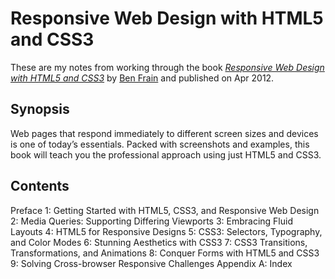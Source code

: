 # Responsive Web Design with HTML5 and CSS3

These are my notes from working through the book
[*Responsive Web Design with HTML5 and CSS3*](https://www.packtpub.com/web-development/responsive-web-design-html5-and-css3)
by [Ben Frain](http://www.benfrain.com/)
and published on Apr 2012.

## Synopsis
Web pages that respond immediately to different screen sizes and devices is one of today’s essentials. Packed with screenshots and examples, this book will teach you the professional approach using just HTML5 and CSS3.

## Contents
Preface
1: Getting Started with HTML5, CSS3, and Responsive Web Design
2: Media Queries: Supporting Differing Viewports
3: Embracing Fluid Layouts
4: HTML5 for Responsive Designs
5: CSS3: Selectors, Typography, and Color Modes
6: Stunning Aesthetics with CSS3
7: CSS3 Transitions, Transformations, and Animations
8: Conquer Forms with HTML5 and CSS3
9: Solving Cross-browser Responsive Challenges
Appendix A: Index